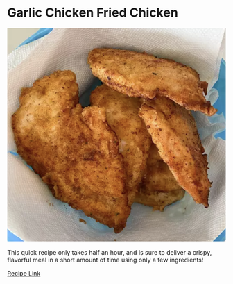 # Garlic Chicken Fried Chicken

![picture](/markdown/modules/nutrition/recipes/images/Garlic_chicken.png)

This quick recipe only takes half an hour, and is sure to deliver a crispy, flavorful meal in a short amount of time using only a few ingredients!

[Recipe Link](https://www.allrecipes.com/recipe/86047/garlic-chicken-fried-chicken/)
